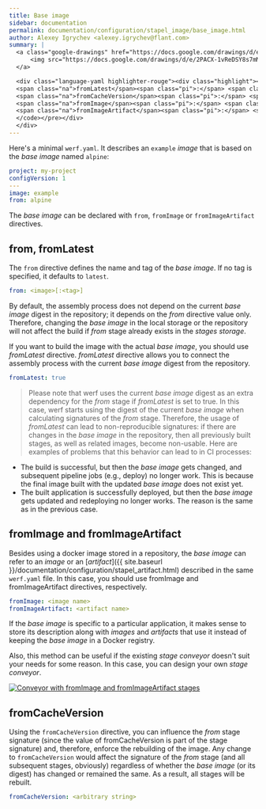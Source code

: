 ```yaml
---
title: Base image
sidebar: documentation
permalink: documentation/configuration/stapel_image/base_image.html
author: Alexey Igrychev <alexey.igrychev@flant.com>
summary: |
  <a class="google-drawings" href="https://docs.google.com/drawings/d/e/2PACX-1vReDSY8s7mMtxuxwDTwtPLFYjEXePaoIB-XbEZcunJGNEHrLbrb9aFxyOoj_WeQe0XKQVhq7RWnG3Eq/pub?w=2031&amp;h=144" data-featherlight="image">
      <img src="https://docs.google.com/drawings/d/e/2PACX-1vReDSY8s7mMtxuxwDTwtPLFYjEXePaoIB-XbEZcunJGNEHrLbrb9aFxyOoj_WeQe0XKQVhq7RWnG3Eq/pub?w=1016&amp;h=72" alt="Base image">
  </a>

  <div class="language-yaml highlighter-rouge"><div class="highlight"><pre class="highlight"><code><span class="na">from</span><span class="pi">:</span> <span class="s">&lt;image[:&lt;tag&gt;]&gt;</span>
  <span class="na">fromLatest</span><span class="pi">:</span> <span class="s">&lt;bool&gt;</span>
  <span class="na">fromCacheVersion</span><span class="pi">:</span> <span class="s">&lt;arbitrary string&gt;</span>
  <span class="na">fromImage</span><span class="pi">:</span> <span class="s">&lt;image name&gt;</span>
  <span class="na">fromImageArtifact</span><span class="pi">:</span> <span class="s">&lt;artifact name&gt;</span>
  </code></pre></div>
  </div>
---
```


Here's a minimal `werf.yaml`. It describes an `example` _image_ that is based on the _base image_ named `alpine`:

```yaml
project: my-project
configVersion: 1
---
image: example
from: alpine
```

The _base image_ can be declared with `from`, `fromImage` or `fromImageArtifact` directives.

## from, fromLatest

The `from` directive defines the name and tag of the _base image_. If no tag is specified, it defaults to `latest`.

```yaml
from: <image>[:<tag>]
```

By default, the assembly process does not depend on the current _base image_ digest in the repository; it depends on the _from_ directive value only.
Therefore, changing the _base image_ in the local storage or the repository will not affect the build if _from_ stage already exists in the _stages storage_.

If you want to build the image with the actual _base image_, you should use _fromLatest_ directive.
_fromLatest_ directive allows you to connect the assembly process with the current _base image_ digest from the repository.
```yaml
fromLatest: true
```

> Please note that werf uses the current _base image_ digest as an extra dependency for the _from_ stage if _fromLatest_ is set to true. In this case, werf starts using the digest of the current _base image_ when calculating signatures of the _from_ stage.
Therefore, the usage of _fromLatest_ can lead to non-reproducible signatures:
if there are changes in the _base image_ in the repository, then all previously built stages, as well as related images, become non-usable.
Here are examples of problems that this behavior can lead to in CI processes:
- The build is successful, but then the _base image_ gets changed, and subsequent pipeline jobs (e.g., deploy) no longer work. This is because the final image built with the updated _base image_ does not exist yet.
- The built application is successfully deployed, but then the _base image_ gets updated and redeploying no longer works. The reason is the same as in the previous case.

## fromImage and fromImageArtifact

Besides using a docker image stored in a repository, the _base image_ can refer to an _image_ or an [_artifact_]({{ site.baseurl }}/documentation/configuration/stapel_artifact.html) described in the same `werf.yaml` file. In this case, you should use fromImage and fromImageArtifact directives, respectively.

```yaml
fromImage: <image name>
fromImageArtifact: <artifact name>
```

If the _base image_ is specific to a particular application,
it makes sense to store its description along with _images_ and _artifacts_ that use it instead of keeping the _base image_ in a Docker registry.

Also, this method can be useful if the existing _stage conveyor_ doesn't suit your needs for some reason. In this case, you can design your own _stage conveyor_.

<a class="google-drawings" href="https://docs.google.com/drawings/d/e/2PACX-1vTmQBPjB6p_LUpwiae09d_Jp0JoS6koTTbCwKXfBBAYne9KCOx2CvcM6DuD9pnopdeHF--LPpxJJFhB/pub?w=1629&amp;h=1435" data-featherlight="image">
<img src="https://docs.google.com/drawings/d/e/2PACX-1vTmQBPjB6p_LUpwiae09d_Jp0JoS6koTTbCwKXfBBAYne9KCOx2CvcM6DuD9pnopdeHF--LPpxJJFhB/pub?w=850&amp;h=673" alt="Conveyor with fromImage and fromImageArtifact stages">
</a>

## fromCacheVersion

Using the `fromCacheVersion` directive, you can influence the _from_ stage signature (since the value of fromCacheVersion is part of the stage signature) and, therefore, enforce the rebuilding of the image. Any change to `fromCacheVersion` would affect the signature of the _from_ stage (and all subsequent stages, obviously) regardless of whether the _base image_ (or its digest) has changed or remained the same. As a result, all stages will be rebuilt.

```yaml
fromCacheVersion: <arbitrary string>
```
